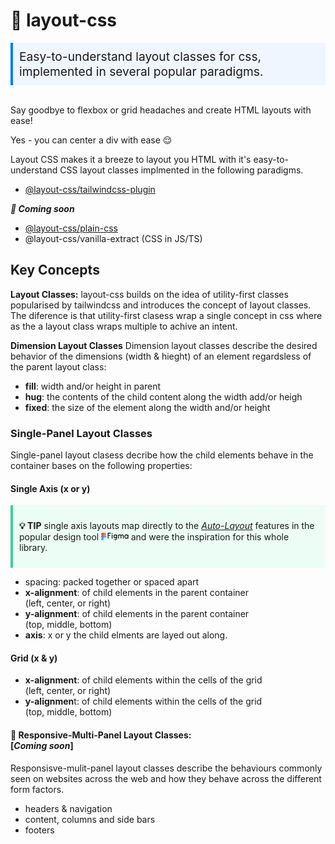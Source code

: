 # 🛌 layout-css
<div class="info-panel">
    Easy-to-understand layout classes for css, implemented in several popular paradigms.
</div>
<br/>
<style>
    .info-panel {
        font-size: 1.2rem;
        padding: 10px;   
        background-color: #eff6ff;
        border-left: 4px solid #007bff; 
    }
    .tip-panel {
        padding: 10px;   
        background-color: #ecfdf5;
        border-left: 4px solid #34d399; 
    }
</style>



Say goodbye to flexbox or grid headaches and create HTML layouts with ease!

Yes - you can center a div with ease 😌


Layout CSS makes it a breeze to layout you HTML with it's easy-to-understand CSS layout classes implmented in the following paradigms.

- [@layout-css/tailwindcss-plugin](https://github.com/layout-css/tailwindcss-plugin)

_**🚧 Coming soon**_
- [@layout-css/plain-css](https://github.com/layout-css/plain-css) 
- @layout-css/vanilla-extract (CSS in JS/TS)

## Key Concepts

**Layout Classes:** layout-css builds on the idea of utility-first classes popularised by tailwindcss and introduces the concept of layout classes. The diference is that utility-first clasess wrap a single concept in css where as the a layout class wraps multiple to achive an intent.

**Dimension Layout Classes**
Dimension layout classes describe the desired behavior of the dimensions (width & hieght) of an element regardsless of the parent layout class:
- **fill**: width and/or height in parent
- **hug**: the contents of the child content along the width add/or heigh
- **fixed**: the size of the element along the width and/or height

### Single-Panel Layout Classes
Single-panel layout clasess decribe how the child elements behave in the container bases on the following properties:




#### Single Axis (x or y)
<div class="tip-panel">
    
**💡 TIP** single axis layouts map directly to the [_Auto-Layout_](https://help.figma.com/hc/en-us/articles/5731482952599-Using-auto-layout) features in the popular design tool <a href="https://figma.com"><svg xmlns="http://www.w3.org/2000/svg" viewBox="0 -0.10000000000000853 960.6 264.50000000000006" height="12"><path d="M232.2 0v204l26.2.1V107h63.3V81.3h-63.3V25.7h82.4V0zM388.1 41.4c9.5 0 17.1-7.7 17.1-17.1s-7.7-17.1-17.1-17.1c-9.5 0-17.1 7.7-17.1 17.1s7.7 17.1 17.1 17.1zM374.8 67.1V204H401V67.1z"/><path clip-rule="evenodd" d="M498.3 63.1c-34.9 0-59.2 29.5-59.2 64.5s24.3 64.5 59.2 64.5c16 0 29.1-6.2 38.7-16.2V194c0 22.7-17.8 41.6-41.1 41.6-8.4 0-16.7-3.2-23.3-7.8l-13.2 22.8c10.5 6.8 23 10.7 36.4 10.7 37.2 0 67.3-30.1 67.3-67.3V67.1H537v12.2c-9.6-10-22.7-16.2-38.7-16.2zm-32.9 64.5c0-21.7 16.6-38.8 35.8-38.8s35.8 17.1 35.8 38.8-16.6 38.8-35.8 38.8-35.8-17.1-35.8-38.8z" fill-rule="evenodd"/><path d="M657.8 88.8c-15.5 0-28.1 13.2-28.1 28.7V204h-26.2V67.1h26.2v12.5c7.7-9.9 19-16.5 33.8-16.5 18.4 0 32.5 9.1 40.7 23.1 9.1-13.5 23.9-23.1 41.8-23.1 29.9 0 48.5 24.1 48.6 53.9v87h-26.2v-86.6c0-15.5-12.6-28.7-28.1-28.7s-28.1 13.2-28.1 28.7V204H686v-86.6c-.1-15.5-12.7-28.6-28.2-28.6z"/><path clip-rule="evenodd" d="M934.4 82.6c-11.7-12.1-27.7-19.5-46.2-19.5-39 0-66.8 33.1-66.8 72.5s27.7 72.5 66.8 72.5c18.5 0 34.5-7.5 46.2-19.5V204h26.2V67.1h-26.2zm-86.7 53c0-26.1 20-46.8 43.4-46.8 23.3 0 43.4 20.6 43.4 46.8 0 26.1-20 46.8-43.4 46.8-23.4-.1-43.4-20.7-43.4-46.8z" fill-rule="evenodd"/><path d="M0 0h176.3v264.4H0z" fill="none"/><path d="M88.1 132.2c0-24.3 19.7-44.1 44.1-44.1 24.3 0 44.1 19.7 44.1 44.1 0 24.3-19.7 44.1-44.1 44.1-24.3 0-44.1-19.8-44.1-44.1z" fill="#1abcfe"/><path d="M0 220.3c0-24.3 19.7-44.1 44.1-44.1h44.1v44.1c0 24.3-19.7 44.1-44.1 44.1-24.4 0-44.1-19.7-44.1-44.1z" fill="#0acf83"/><path d="M88.1 0v88.1h44.1c24.3 0 44.1-19.7 44.1-44.1 0-24.3-19.7-44.1-44.1-44.1H88.1z" fill="#ff7262"/><path d="M0 44.1c0 24.3 19.7 44.1 44.1 44.1h44.1V0H44.1C19.7 0 0 19.7 0 44.1z" fill="#f24e1e"/><path d="M0 132.2c0 24.3 19.7 44.1 44.1 44.1h44.1V88.1H44.1C19.7 88.1 0 107.9 0 132.2z" fill="#a259ff"/></svg></a> and were the inspiration for this whole library.</div>

- spacing:  packed together or spaced apart
- **x-alignment**: of child elements in the parent container<br/>
(left, center, or right)
- **y-alignment**: of child elements in the parent container<br/>
(top, middle, bottom)
- **axis**: x or y the child elments are layed out along.

#### Grid (x & y)
- **x-alignment**: of child elements within the cells of the grid<br/>
(left, center, or right)
- **y-alignmen**t: of child elements within the cells of the grid<br/>
(top, middle, bottom)


#### 🚧 **Responsive-Multi-Panel Layout Classes:** <br/> [_Coming soon_]
Responsisve-mulit-panel layout classes describe the behaviours commonly seen on websites across the web and how they behave across the different form factors. 
- headers & navigation 
- content, columns and side bars
- footers


